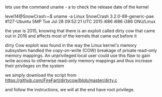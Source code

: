 lets use the command uname - a to check the release date of the kernel

level14@SnowCrash:~$ uname -a
Linux SnowCrash 3.2.0-89-generic-pae #127-Ubuntu SMP Tue Jul 28 09:52:21 UTC 2015 i686 i686 i386 GNU/Linux

the year is 2015, knowing that there is an exploit called dirty cow that came out in 2016 and affects most of the kernels that came out before it

dirty Cow exploit was found in the way the Linux kernel's memory subsystem handled the copy-on-write (COW) breakage of private read-only memory mappings. An unprivileged local user could use this flaw to gain write access to otherwise read-only memory mappings and thus increase their privileges on the system

we simply download the script from https://github.com/FireFart/dirtycow/blob/master/dirty.c

and follow the instructions, we will at the end have root privilege.

